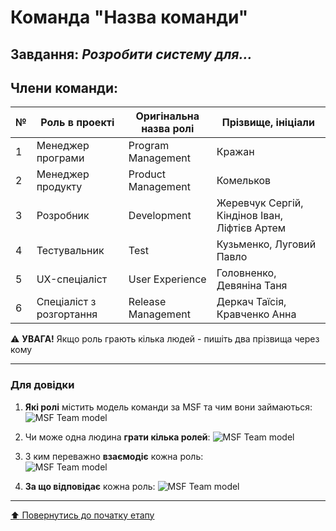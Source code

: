 # Команда "**Назва команди**"

## Завдання: *Розробити систему для...*

## Члени команди:

|№  | Роль в проекті            | Оригінальна назва ролі    | Прізвище, ініціали         |
|---|---------------------------|---------------------------|---------------------------|
| 1 | Менеджер програми         | Program Management        | Кражан       |
| 2 | Менеджер продукту         | Product Management        | Комельков       |
| 3 | Розробник                 | Development               | Жеревчук Сергій, Кіндінов Іван, Ліфтієв Артем        |
| 4 | Тестувальник              | Test                      | Кузьменко, Луговий Павло       |
| 5 | UX-спеціаліст             | User Experience           | Головненко, Девяніна Таня        |
| 6 | Спеціаліст з розгортання  | Release Management        | Деркач Таїсія, Кравченко Анна        |

:warning: **УВАГА!** Якщо роль грають кілька людей - пишіть два прізвища через кому

---
### Для довідки
1. **Які ролі** містить модель команди за MSF та чим вони займаються:
![MSF Team model](/docs/images/resources/MSF%20team%20model.jpg)

2. Чи може одна людина **грати кілька ролей**:
![MSF Team model](/docs/images/resources/MSF%20roles%20combinations.png)

1. З ким переважно **взаємодіє** кожна роль:<br>
![MSF Team model](/docs/images/resources/MSF%20roles%20focus.gif)

1. **За що відповідає** кожна роль:
![MSF Team model](/docs/images/resources/MSF%20roles%20responsibilities.png)

---
[:arrow_up: Повернутись до початку етапу](/docs/1.Envisioning/README.md)
